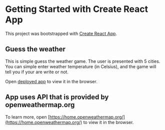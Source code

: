# Getting Started with Create React App

This project was bootstrapped with [Create React App](https://github.com/facebook/create-react-app).

## Guess the weather

This is simple guess the weather game. The user is presented with 5 cities. You can simple enter weather temperature (in Celsius), and the game will tell you if your are write or not.

Open [deployed app](https://app.netlify.com/sites/celadon-longma-5f4e7f/deploys) to view it in the browser.

## App uses API that is provided by openweathermap.org

To learn more, open [https://home.openweathermap.org/](https://home.openweathermap.org/) to view it in the browser.
